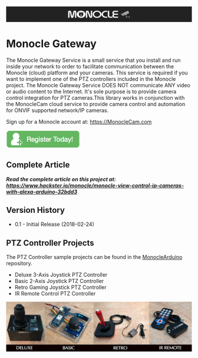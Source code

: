 ![monocle](assets/banner.png)

# Monocle Gateway

The Monocle Gateway Service is a small service that you install and run
inside your network to order to facilitate communication between the
Monocle (cloud) platform and your cameras. This service is required if
you want to implement one of the PTZ controllers included in the
Monocle project. The Monocle Gateway Service DOES NOT communicate ANY
video or audio content to the Internet. It's sole purpose is to provide
camera control integration for PTZ cameras.This library works in
conjunction with the MonocleCam cloud service to provide camera control
and automation for ONVIF supported network/IP cameras.

Sign up for a Monocle account at: https://MonocleCam.com

[![monocle](assets/register.png)](https://MonocleCam.com/register)

## Complete Article

___Read the complete article on this project at:___ ___https://www.hackster.io/monocle/monocle-view-control-ip-cameras-with-alexa-arduino-32bdd3___

## Version History
* 0.1 - Initial Release (2018-02-24)


## PTZ Controller Projects

The PTZ Controller sample projects can be found in the [MonocleArduino](https://github.com/MonocleCam/MonocleArduino) repository.

* Deluxe 3-Axis Joystick PTZ Controller
* Basic 2-Axis Joystick PTZ Controller
* Retro Gaming Joystick PTZ Controller
* IR Remote Control PTZ Controller

![project](https://github.com/MonocleCam/MonocleArduino/raw/master/examples/example-projects.png)
